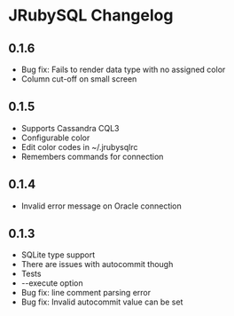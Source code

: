 JRubySQL Changelog
==================

0.1.6
-----
* Bug fix: Fails to render data type with no assigned color
* Column cut-off on small screen

0.1.5
-----
* Supports Cassandra CQL3
* Configurable color
 * Edit color codes in ~/.jrubysqlrc
* Remembers commands for connection

0.1.4
-----
* Invalid error message on Oracle connection

0.1.3
-----
* SQLite type support
 * There are issues with autocommit though
* Tests
* --execute option
* Bug fix: line comment parsing error
* Bug fix: Invalid autocommit value can be set


